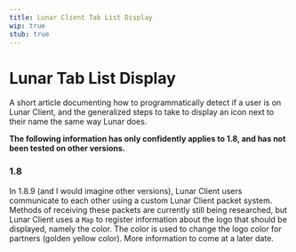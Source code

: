 ```yaml
---
title: Lunar Client Tab List Display
wip: true
stub: true
---
```

# Lunar Tab List Display
A short article documenting how to programmatically detect if a user is on Lunar Client, and the generalized steps to take to display an icon next to their name the same way Lunar does.

**The following information has only confidently applies to 1.8, and has not been tested on other versions.**
### 1.8
In 1.8.9 (and I would imagine other versions), Lunar Client users communicate to each other using a custom Lunar Client packet system. Methods of receiving these packets are currently still being researched, but Lunar Client uses a `Map` to register information about the logo that should be displayed, namely the color. The color is used to change the logo color for partners (golden yellow color).
More information to come at a later date.